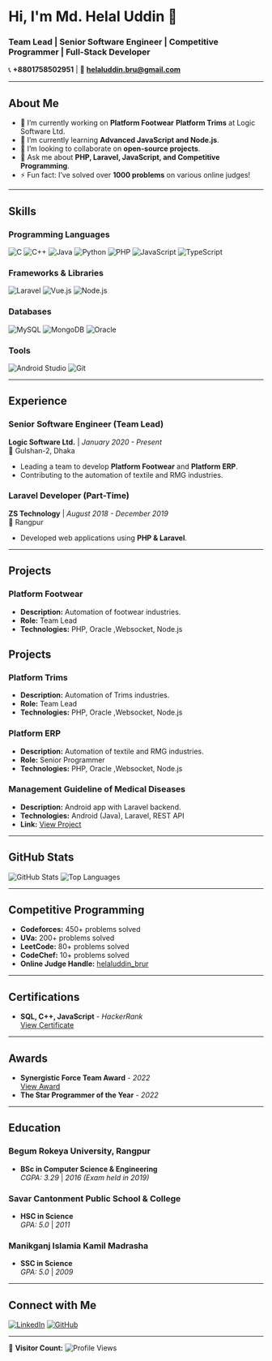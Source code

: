 # Hi, I'm Md. Helal Uddin 👋

### Team Lead | Senior Software Engineer | Competitive Programmer | Full-Stack Developer

📞 **+8801758502951** | 📧 **helaluddin.bru@gmail.com**

---

## About Me
- 🔭 I’m currently working on **Platform Footwear** **Platform Trims** at Logic Software Ltd.
- 🌱 I’m currently learning **Advanced JavaScript and Node.js**.
- 👯 I’m looking to collaborate on **open-source projects**.
- 💬 Ask me about **PHP, Laravel, JavaScript, and Competitive Programming**.
- ⚡ Fun fact: I’ve solved over **1000 problems** on various online judges!

---

## Skills
### Programming Languages
![C](https://img.shields.io/badge/C-00599C?style=for-the-badge&logo=c&logoColor=white)
![C++](https://img.shields.io/badge/C%2B%2B-00599C?style=for-the-badge&logo=c%2B%2B&logoColor=white)
![Java](https://img.shields.io/badge/Java-ED8B00?style=for-the-badge&logo=openjdk&logoColor=white)
![Python](https://img.shields.io/badge/Python-3776AB?style=for-the-badge&logo=python&logoColor=white)
![PHP](https://img.shields.io/badge/PHP-777BB4?style=for-the-badge&logo=php&logoColor=white)
![JavaScript](https://img.shields.io/badge/JavaScript-F7DF1E?style=for-the-badge&logo=javascript&logoColor=black)
![TypeScript](https://img.shields.io/badge/TypeScript-3178C6?style=for-the-badge&logo=typescript&logoColor=white)


### Frameworks & Libraries
![Laravel](https://img.shields.io/badge/Laravel-FF2D20?style=for-the-badge&logo=laravel&logoColor=white)
![Vue.js](https://img.shields.io/badge/Vue.js-4FC08D?style=for-the-badge&logo=vue.js&logoColor=white)
![Node.js](https://img.shields.io/badge/Node.js-339933?style=for-the-badge&logo=node.js&logoColor=white)

### Databases
![MySQL](https://img.shields.io/badge/MySQL-4479A1?style=for-the-badge&logo=mysql&logoColor=white)
![MongoDB](https://img.shields.io/badge/MongoDB-47A248?style=for-the-badge&logo=mongodb&logoColor=white)
![Oracle](https://img.shields.io/badge/Oracle-F80000?style=for-the-badge&logo=oracle&logoColor=white)

### Tools
![Android Studio](https://img.shields.io/badge/Android_Studio-3DDC84?style=for-the-badge&logo=android-studio&logoColor=white)
![Git](https://img.shields.io/badge/Git-F05032?style=for-the-badge&logo=git&logoColor=white)

---

## Experience
### Senior Software Engineer (Team Lead)
**Logic Software Ltd.** | *January 2020 - Present*  
📍 Gulshan-2, Dhaka  
- Leading a team to develop **Platform Footwear** and **Platform ERP**.
- Contributing to the automation of textile and RMG industries.

### Laravel Developer (Part-Time)
**ZS Technology** | *August 2018 - December 2019*  
📍 Rangpur  
- Developed web applications using **PHP & Laravel**.

---

## Projects
### Platform Footwear
- **Description:** Automation of footwear industries.
- **Role:** Team Lead
- **Technologies:** PHP, Oracle ,Websocket, Node.js


## Projects
### Platform Trims
- **Description:** Automation of Trims industries.
- **Role:** Team Lead
- **Technologies:** PHP, Oracle ,Websocket, Node.js

### Platform ERP
- **Description:** Automation of textile and RMG industries.
- **Role:** Senior Programmer
- **Technologies:** PHP, Oracle ,Websocket, Node.js

### Management Guideline of Medical Diseases
- **Description:** Android app with Laravel backend.
- **Technologies:** Android (Java), Laravel, REST API
- **Link:** [View Project](https://rb.gy/zr9ih2)

---

## GitHub Stats
![GitHub Stats](https://github-readme-stats.vercel.app/api?username=Helalbrur&show_icons=true&theme=radical)
![Top Languages](https://github-readme-stats.vercel.app/api/top-langs/?username=Helalbrur&layout=compact&theme=radical)

---

## Competitive Programming
- **Codeforces:** 450+ problems solved
- **UVa:** 200+ problems solved
- **LeetCode:** 80+ problems solved
- **CodeChef:** 10+ problems solved
- **Online Judge Handle:** [helaluddin_brur](https://example.com)

---

## Certifications
- **SQL, C++, JavaScript** - *HackerRank*  
  [View Certificate](https://rb.gy/mvj6kc)

---

## Awards
- **Synergistic Force Team Award** - *2022*  
  [View Award](https://rb.gy/3z7vcv)
- **The Star Programmer of the Year** - *2022*

---

## Education
### Begum Rokeya University, Rangpur
- **BSc in Computer Science & Engineering**  
  *CGPA: 3.29* | *2016 (Exam held in 2019)*

### Savar Cantonment Public School & College
- **HSC in Science**  
  *GPA: 5.0* | *2011*

### Manikganj Islamia Kamil Madrasha
- **SSC in Science**  
  *GPA: 5.0* | *2009*

---

## Connect with Me
[![LinkedIn](https://img.shields.io/badge/LinkedIn-0077B5?style=for-the-badge&logo=linkedin&logoColor=white)](https://linkedin.com/in/helaluddinbrur)
[![GitHub](https://img.shields.io/badge/GitHub-100000?style=for-the-badge&logo=github&logoColor=white)](https://github.com/Helalbrur)

---

👀 **Visitor Count:** ![Profile Views](https://komarev.com/ghpvc/?username=Helalbrur&color=blue)